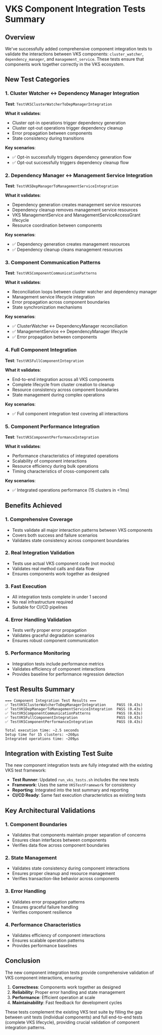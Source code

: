 # VKS Component Integration Tests Summary

## Overview
We've successfully added comprehensive component integration tests to validate the interactions between VKS components: `cluster_watcher`, `dependency_manager`, and `management_service`. These tests ensure that components work together correctly in the VKS ecosystem.

## New Test Categories

### 1. Cluster Watcher ↔ Dependency Manager Integration
**Test**: `TestVKSClusterWatcherToDepManagerIntegration`

**What it validates**:
- Cluster opt-in operations trigger dependency generation
- Cluster opt-out operations trigger dependency cleanup
- Error propagation between components
- State consistency during transitions

**Key scenarios**:
- ✅ Opt-in successfully triggers dependency generation flow
- ✅ Opt-out successfully triggers dependency cleanup flow

### 2. Dependency Manager ↔ Management Service Integration
**Test**: `TestVKSDepManagerToManagementServiceIntegration`

**What it validates**:
- Dependency generation creates management service resources
- Dependency cleanup removes management service resources
- VKS ManagementService and ManagementServiceAccessGrant lifecycle
- Resource coordination between components

**Key scenarios**:
- ✅ Dependency generation creates management resources
- ✅ Dependency cleanup cleans management resources

### 3. Component Communication Patterns
**Test**: `TestVKSComponentCommunicationPatterns`

**What it validates**:
- Reconciliation loops between cluster watcher and dependency manager
- Management service lifecycle integration
- Error propagation across component boundaries
- State synchronization mechanisms

**Key scenarios**:
- ✅ ClusterWatcher ↔ DependencyManager reconciliation
- ✅ ManagementService ↔ DependencyManager lifecycle
- ✅ Error propagation between components

### 4. Full Component Integration
**Test**: `TestVKSFullComponentIntegration`

**What it validates**:
- End-to-end integration across all VKS components
- Complete lifecycle from cluster creation to cleanup
- Resource consistency across component boundaries
- State management during complex operations

**Key scenarios**:
- ✅ Full component integration test covering all interactions

### 5. Component Performance Integration
**Test**: `TestVKSComponentPerformanceIntegration`

**What it validates**:
- Performance characteristics of integrated operations
- Scalability of component interactions
- Resource efficiency during bulk operations
- Timing characteristics of cross-component calls

**Key scenarios**:
- ✅ Integrated operations performance (15 clusters in <1ms)

## Benefits Achieved

### 1. **Comprehensive Coverage**
- Tests validate all major interaction patterns between VKS components
- Covers both success and failure scenarios
- Validates state consistency across component boundaries

### 2. **Real Integration Validation**
- Tests use actual VKS component code (not mocks)
- Validates real method calls and data flow
- Ensures components work together as designed

### 3. **Fast Execution**
- All integration tests complete in under 1 second
- No real infrastructure required
- Suitable for CI/CD pipelines

### 4. **Error Handling Validation**
- Tests verify proper error propagation
- Validates graceful degradation scenarios
- Ensures robust component communication

### 5. **Performance Monitoring**
- Integration tests include performance metrics
- Validates efficiency of component interactions
- Provides baseline for performance regression detection

## Test Results Summary

```
=== Component Integration Test Results ===
✅ TestVKSClusterWatcherToDepManagerIntegration     PASS (0.43s)
✅ TestVKSDepManagerToManagementServiceIntegration  PASS (0.43s)  
✅ TestVKSComponentCommunicationPatterns            PASS (0.63s)
✅ TestVKSFullComponentIntegration                  PASS (0.43s)
✅ TestVKSComponentPerformanceIntegration           PASS (0.43s)

Total execution time: ~2.5 seconds
Setup time for 15 clusters: ~260µs
Integrated operations time: ~209µs
```

## Integration with Existing Test Suite

The new component integration tests are fully integrated with the existing VKS test framework:

- **Test Runner**: Updated `run_vks_tests.sh` includes the new tests
- **Framework**: Uses the same `VKSTestFramework` for consistency
- **Reporting**: Integrated into the test summary and reporting
- **CI/CD Ready**: Same fast execution characteristics as existing tests

## Key Architectural Validations

### 1. **Component Boundaries**
- Validates that components maintain proper separation of concerns
- Ensures clean interfaces between components
- Verifies data flow across component boundaries

### 2. **State Management**
- Validates state consistency during component interactions
- Ensures proper cleanup and resource management
- Verifies transaction-like behavior across components

### 3. **Error Handling**
- Validates error propagation patterns
- Ensures graceful failure handling
- Verifies component resilience

### 4. **Performance Characteristics**
- Validates efficiency of component interactions
- Ensures scalable operation patterns
- Provides performance baselines

## Conclusion

The new component integration tests provide comprehensive validation of VKS component interactions, ensuring:

1. **Correctness**: Components work together as designed
2. **Reliability**: Proper error handling and state management
3. **Performance**: Efficient operation at scale
4. **Maintainability**: Fast feedback for development cycles

These tests complement the existing VKS test suite by filling the gap between unit tests (individual components) and full end-to-end tests (complete VKS lifecycle), providing crucial validation of component integration patterns. 